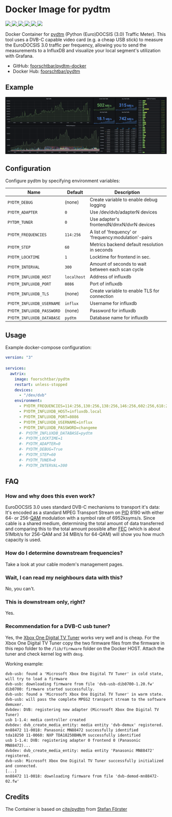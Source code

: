 # Docker Image for pydtm

[
  ![](https://img.shields.io/docker/v/foorschtbar/pydtm?style=plastic&sort=date)
  ![](https://img.shields.io/docker/pulls/foorschtbar/pydtm?style=plastic)
  ![](https://img.shields.io/docker/stars/foorschtbar/pydtm?style=plastic)
  ![](https://img.shields.io/docker/image-size/foorschtbar/pydtm?style=plastic)
  ![](https://img.shields.io/github/workflow/status/foorschtbar/pydtm-docker/CI%20Workflow?style=plastic)
](https://hub.docker.com/repository/docker/foorschtbar/pydtm)
[
  ![](https://img.shields.io/github/last-commit/foorschtbar/pydtm-docker?style=plastic)
](https://github.com/foorschtbar/pydtm-docker)

Docker Container for [pydtm](https://github.com/cite/pydtm) (Python (Euro)DOCSIS (3.0) Traffic Meter). This tool uses a DVB-C capable video card (e.g. a cheap USB stick) to measure the EuroDOCSIS 3.0 traffic per frequency, allowing you to send the measurements to a InfluxDB and visualize your local segment's utilization with Grafana. 

* GitHub: [foorschtbar/pydtm-docker](https://github.com/foorschtbar/pydtm-docker)
* Docker Hub: [foorschtbar/pydtm](https://hub.docker.com/r/foorschtbar/pydtm)

## Example

![](.github/grafana.png)

## Configuration

Configure  pydtm by specifying environment variables:

Name | Default | Description
--- | --- | ---
`PYDTM_DEBUG` | (none) | Create variable to enable debug logging
`PYDTM_ADAPTER` | `0` | Use /dev/dvb/adapterN devices
`PYTDM_TUNER` | `0` | Use adapter's frontendN/dmxN/dvrN devices
`PYDTM_FREQUENCIES` | `114:256` | A list of 'frequency' or 'frequency:modulation'-pairs
`PYDTM_STEP` | `60` | Metrics backend default resolution in seconds
`PYDTM_LOCKTIME` | `1` | Locktime for frontend in sec.
`PYDTM_INTERVAL` | `300` | Amount of seconds to wait between each scan cycle
`PYDTM_INFLUXDB_HOST` | `localhost` | Address of influxdb
`PYDTM_INFLUXDB_PORT` | `8086` | Port of influxdb
`PYDTM_INFLUXDB_TLS` | (none) | Create variable to enable TLS for connection
`PYDTM_INFLUXDB_USERNAME` | `influx` | Username for influxdb
`PYDTM_INFLUXDB_PASSWORD` | (none) | Password for influxdb
`PYDTM_INFLUXDB_DATABASE` | `pydtm` | Database name for influxdb

## Usage

Example docker-compose configuration:

```yml
version: "3"

services:
  awtrix:
    image: foorschtbar/pydtm
    restart: unless-stopped
    devices:
      - "/dev/dvb"
    environment:
      - PYDTM_FREQUENCIES=114:256,130:256,138:256,146:256,602:256,618:256,626:256,642:256,650:256,658:256,666:256,674:256,682:256,690:256,698:64,706:64,714:64,722:64,730:64,738:64,746:64,754:64,762:64,770:64,778:64,786:64,794:64,802:64,810:64,818:64,826:64,834:64
      - PYDTM_INFLUXDB_HOST=influxdb.local
      - PYDTM_INFLUXDB_PORT=8086
      - PYDTM_INFLUXDB_USERNAME=influx
      - PYDTM_INFLUXDB_PASSWORD=changeme
      #- PYDTM_INFLUXDB_DATABASE=pydtm
      #- PYDTM_LOCKTIME=1
      #- PYDTM_ADAPTER=0
      #- PYDTM_DEBUG=True
      #- PYDTM_STEP=60
      #- PYDTM_TUNER=0
      #- PYDTM_INTERVAL=300
```

## FAQ

### How and why does this even  work?

EuroDOCSIS 3.0 uses standard DVB-C mechanisms to transport it's data: It's encoded as a standard MPEG Transport Stream on [PID](https://en.wikipedia.org/wiki/MPEG_transport_stream#Packet_Identifier_\(PID\)) 8190 with either 64- or 256-[QAM](https://en.wikipedia.org/wiki/QAM_\(television\)) modulation with a symbol rate of 6952ksyms/s. Since cable is a shared medium, determining the total amount of data transferred and comparing this to the total amount possible after [FEC](https://en.wikipedia.org/wiki/Forward_error_correction) (which is about 51Mbit/s for 256-QAM and 34 MBit/s for 64-QAM) will show you how much capacity is used.

### How do I determine downstream frequencies?

Take a look at your cable modem's management pages.

### Wait, I can read my neighbours data with this?

No, you can't.

### This is downstream only, right?

Yes. 

### Recommendation for a DVB-C usb tuner?

Yes, the [Xbox One Digital TV Tuner](https://www.linuxtv.org/wiki/index.php/Xbox_One_Digital_TV_Tuner) works very well and is cheap. For the Xbox One Digital TV Tuner copy the two firmware files from the firmware in this repo folder to the `/lib/firmware` folder on the Docker HOST. Attach the tuner and check kernel log with `dmsg`. 

Working example:

```shell
dvb-usb: found a 'Microsoft Xbox One Digital TV Tuner' in cold state, will try to load a firmware
dvb-usb: downloading firmware from file 'dvb-usb-dib0700-1.20.fw'
dib0700: firmware started successfully.
dvb-usb: found a 'Microsoft Xbox One Digital TV Tuner' in warm state.
dvb-usb: will pass the complete MPEG2 transport stream to the software demuxer.
dvbdev: DVB: registering new adapter (Microsoft Xbox One Digital TV Tuner)
usb 1-1.4: media controller created
dvbdev: dvb_create_media_entity: media entity 'dvb-demux' registered.
mn88472 11-0018: Panasonic MN88472 successfully identified
tda18250 11-0060: NXP TDA18250BHN/M successfully identified
usb 1-1.4: DVB: registering adapter 0 frontend 0 (Panasonic MN88472)...
dvbdev: dvb_create_media_entity: media entity 'Panasonic MN88472' registered.
dvb-usb: Microsoft Xbox One Digital TV Tuner successfully initialized and connected.
[...]
mn88472 11-0018: downloading firmware from file 'dvb-demod-mn88472-02.fw'
```

## Credits

The Container is based on [cite/pydtm](https://github.com/cite/pydtm) from [Stefan Förster](https://www.incertum.net/post/2019/pydtm_1/)
